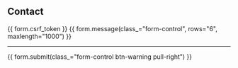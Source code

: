 ## Contact

<form method="POST" action="/contact">
  {{ form.csrf_token }}
  {{ form.message(class_="form-control", rows="6", maxlength="1000") }}
  <hr class="short"/>
  {{ form.submit(class_="form-control btn-warning pull-right") }}
</form>





 
